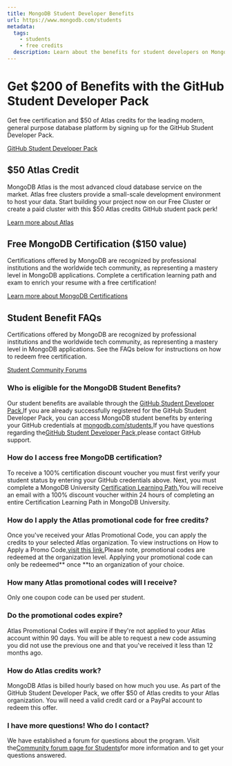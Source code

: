 ```yaml
---
title: MongoDB Student Developer Benefits
url: https://www.mongodb.com/students
metadata:
  tags:
    - students
    - free credits
  description: Learn about the benefits for student developers on MongoDB University.
---
```


# Get $200 of Benefits with the GitHub Student Developer Pack

Get free certification and $50 of Atlas credits for the leading modern, general purpose database platform by signing up for the GitHub Student Developer Pack.

[GitHub Student Developer Pack](https://education.github.com/pack)

## $50 Atlas Credit

MongoDB Atlas is the most advanced cloud database service on the market. Atlas free clusters provide a small-scale development environment to host your data. Start building your project now on our Free Cluster or create a paid cluster with this $50 Atlas credits GitHub student pack perk!

[Learn more about Atlas](https://www.mongodb.com/products/platform/atlas-database?utm_campaign=academia&utm_source=github_students&utm_medium=referral)

## Free MongoDB Certification ($150 value)

Certifications offered by MongoDB are recognized by professional institutions and the worldwide tech community, as representing a mastery level in MongoDB applications. Complete a certification learning path and exam to enrich your resume with a free certification!

[Learn more about MongoDB Certifications](https://learn.mongodb.com/pages/certification-program)

## Student Benefit FAQs

Certifications offered by MongoDB are recognized by professional institutions and the worldwide tech community, as representing a mastery level in MongoDB applications. See the FAQs below for instructions on how to redeem free certification.

[Student Community Forums](https://www.mongodb.com/community/forums/c/academia/students/42)

### Who is eligible for the MongoDB Student Benefits?

Our student benefits are available through the [GitHub Student Developer Pack.](https://education.github.com/pack)If you are already successfully registered for the GitHub Student Developer Pack, you can access MongoDB student benefits by entering your GitHub credentials at [mongodb.com/students.](https://mongodb.com/students)If you have questions regarding the[GitHub Student Developer Pack,](https://education.github.com/pack)please contact GitHub support.

### How do I access free MongoDB certification?

To receive a 100% certification discount voucher you must first verify your student status by entering your GitHub credentials above. Next, you must complete a MongoDB University [Certification Learning Path.](https://learn.mongodb.com/pages/certification-learning-paths)You will receive an email with a 100% discount voucher within 24 hours of completing an entire Certification Learning Path in MongoDB University.

### How do I apply the Atlas promotional code for free credits?

Once you've received your Atlas Promotional Code, you can apply the credits to your selected Atlas organization. To view instructions on How to Apply a Promo Code,[visit this link.](https://www.mongodb.com/docs/atlas/billing/subscriptions/#std-label-activate-subscription)Please note, promotional codes are redeemed at the organization level. Applying your promotional code can only be redeemed** once **to an organization of your choice.

### How many Atlas promotional codes will I receive?

Only one coupon code can be used per student.

### Do the promotional codes expire?

Atlas Promotional Codes will expire if they're not applied to your Atlas account within 90 days. You will be able to request a new code assuming you did not use the previous one and that you've received it less than 12 months ago.

### How do Atlas credits work?

MongoDB Atlas is billed hourly based on how much you use. As part of the GitHub Student Developer Pack, we offer $50 of Atlas credits to your Atlas organization. You will need a valid credit card or a PayPal account to redeem this offer.

### I have more questions! Who do I contact?

We have established a forum for questions about the program. Visit the[Community forum page for Students](https://www.mongodb.com/community/forums/c/academia/students/42)for more information and to get your questions answered.
